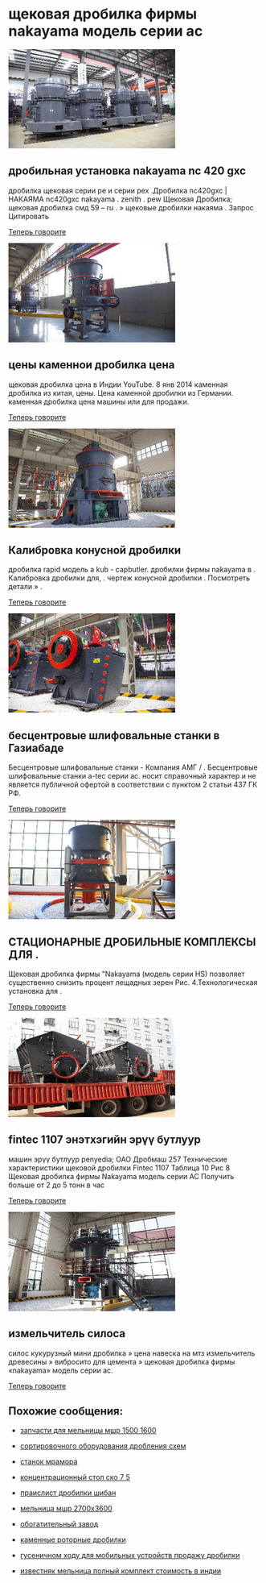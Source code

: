 # щековая дробилка фирмы nakayama модель серии ac

<a href="https://ru.ecuriezuff.be/products/" target="_blank">![дробильная установка nakayama nc 420 gxc](https://github.com/millmachine/images/raw/main/737.jpg)</a>

## дробильная установка nakayama nc 420 gxc

дробилка щековая серии pe и серии pex .Дробилка nc420gxc | НАКАЯМА nc420gxc nakayama . zenith . pew Щековая Дробилка; щековая дробилка смд 59 – ru . » щековые дробилки накаяма . Запрос Цитировать

<a href="https://ru.ecuriezuff.be/products/" target="_blank">Теперь говорите</a>

<a href="https://ru.ecuriezuff.be/products/" target="_blank">![цены каменнои дробилка цена](https://github.com/millmachine/images/raw/main/400.jpg)</a>

## цены каменнои дробилка цена

щековая дробилка цена в Индии YouTube. 8 янв 2014 каменная дробилка из китая, цены. Цена каменной дробилки из Германии. каменная дробилка цена машины или для продажи.

<a href="https://ru.ecuriezuff.be/products/" target="_blank">Теперь говорите</a>

<a href="https://ru.ecuriezuff.be/products/" target="_blank">![Калибровка конусной дробилки](https://github.com/millmachine/images/raw/main/298.jpg)</a>

## Калибровка конусной дробилки

дробилка rapid модель a kub - capbutler. дробилки фирмы nakayama в . Калибровка дробилки для, . чертеж конусной дробилки . Посмотреть детали » .

<a href="https://ru.ecuriezuff.be/products/" target="_blank">Теперь говорите</a>

<a href="https://ru.ecuriezuff.be/products/" target="_blank">![бесцентровые шлифовальные станки в Газиабаде](https://github.com/millmachine/images/raw/main/303.jpg)</a>

## бесцентровые шлифовальные станки в Газиабаде

Бесцентровые шлифовальные станки - Компания АМГ / . Бесцентровые шлифовальные станки a-tec серии ac.  носит справочный характер и не является публичной офертой в соответствии с пунктом 2 статьи 437 ГК РФ.

<a href="https://ru.ecuriezuff.be/products/" target="_blank">Теперь говорите</a>

<a href="https://ru.ecuriezuff.be/products/" target="_blank">![СТАЦИОНАРНЫЕ ДРОБИЛЬНЫЕ КОМПЛЕКСЫ ДЛЯ .](https://github.com/millmachine/images/raw/main/314.jpg)</a>

## СТАЦИОНАРНЫЕ ДРОБИЛЬНЫЕ КОМПЛЕКСЫ ДЛЯ .

Щековая дробилка фирмы "Nakayama (модель серии HS) позволяет существенно снизить процент лещадных зерен Рис. 4.Технологическая установка для .

<a href="https://ru.ecuriezuff.be/products/" target="_blank">Теперь говорите</a>

<a href="https://ru.ecuriezuff.be/products/" target="_blank">![fintec 1107 энэтхэгийн эрүү бутлуур](https://github.com/millmachine/images/raw/main/618.jpg)</a>

## fintec 1107 энэтхэгийн эрүү бутлуур

машин эрүү бутлуур penyedia;  ОАО Дробмаш 257 Технические характеристики щековой дробилки Fintec 1107 Таблица 10 Рис 8 Щековая дробилка фирмы Nakayama модель серии AC Получить больше от 2 до 5 тонн в час 

<a href="https://ru.ecuriezuff.be/products/" target="_blank">Теперь говорите</a>

<a href="https://ru.ecuriezuff.be/products/" target="_blank">![измельчитель силоса](https://github.com/millmachine/images/raw/main/472.jpg)</a>

## измельчитель силоса

силос кукурузный мини дробилка » цена навеска на мтз измельчитель древесины » вибросито для цемента » щековая дробилка фирмы «nakayama» модель серии ac.

<a href="https://ru.ecuriezuff.be/products/" target="_blank">Теперь говорите</a>

## Похожие сообщения:

* [запчасти для мельницы мшр 1500 1600](%D0%B7%D0%B0%D0%BF%D1%87%D0%B0%D1%81%D1%82%D0%B8%20%D0%B4%D0%BB%D1%8F%20%D0%BC%D0%B5%D0%BB%D1%8C%D0%BD%D0%B8%D1%86%D1%8B%20%D0%BC%D1%88%D1%80%201500%201600.md)

* [сортировочного оборудования дробления схем](%D1%81%D0%BE%D1%80%D1%82%D0%B8%D1%80%D0%BE%D0%B2%D0%BE%D1%87%D0%BD%D0%BE%D0%B3%D0%BE%20%D0%BE%D0%B1%D0%BE%D1%80%D1%83%D0%B4%D0%BE%D0%B2%D0%B0%D0%BD%D0%B8%D1%8F%20%D0%B4%D1%80%D0%BE%D0%B1%D0%BB%D0%B5%D0%BD%D0%B8%D1%8F%20%D1%81%D1%85%D0%B5%D0%BC.md)

* [станок мрамора](%D1%81%D1%82%D0%B0%D0%BD%D0%BE%D0%BA%20%D0%BC%D1%80%D0%B0%D0%BC%D0%BE%D1%80%D0%B0.md)

* [концентрационный стол ско 7 5](%D0%BA%D0%BE%D0%BD%D1%86%D0%B5%D0%BD%D1%82%D1%80%D0%B0%D1%86%D0%B8%D0%BE%D0%BD%D0%BD%D1%8B%D0%B9%20%D1%81%D1%82%D0%BE%D0%BB%20%D1%81%D0%BA%D0%BE%207%205.md)

* [праислист дробилки шибан](%D0%BF%D1%80%D0%B0%D0%B8%D1%81%D0%BB%D0%B8%D1%81%D1%82%20%D0%B4%D1%80%D0%BE%D0%B1%D0%B8%D0%BB%D0%BA%D0%B8%20%D1%88%D0%B8%D0%B1%D0%B0%D0%BD.md)

* [мельница мшр 2700х3600](%D0%BC%D0%B5%D0%BB%D1%8C%D0%BD%D0%B8%D1%86%D0%B0%20%D0%BC%D1%88%D1%80%202700%D1%853600.md)

* [обогатительный завод](%D0%BE%D0%B1%D0%BE%D0%B3%D0%B0%D1%82%D0%B8%D1%82%D0%B5%D0%BB%D1%8C%D0%BD%D1%8B%D0%B9%20%D0%B7%D0%B0%D0%B2%D0%BE%D0%B4.md)

* [каменные роторные дробилки](%D0%BA%D0%B0%D0%BC%D0%B5%D0%BD%D0%BD%D1%8B%D0%B5%20%D1%80%D0%BE%D1%82%D0%BE%D1%80%D0%BD%D1%8B%D0%B5%20%D0%B4%D1%80%D0%BE%D0%B1%D0%B8%D0%BB%D0%BA%D0%B8.md)

* [гусеничном ходу для мобильных устройств продажу дробилки](%D0%B3%D1%83%D1%81%D0%B5%D0%BD%D0%B8%D1%87%D0%BD%D0%BE%D0%BC%20%D1%85%D0%BE%D0%B4%D1%83%20%D0%B4%D0%BB%D1%8F%20%D0%BC%D0%BE%D0%B1%D0%B8%D0%BB%D1%8C%D0%BD%D1%8B%D1%85%20%D1%83%D1%81%D1%82%D1%80%D0%BE%D0%B9%D1%81%D1%82%D0%B2%20%D0%BF%D1%80%D0%BE%D0%B4%D0%B0%D0%B6%D1%83%20%D0%B4%D1%80%D0%BE%D0%B1%D0%B8%D0%BB%D0%BA%D0%B8.md)

* [известняк мельница полный комплект стоимость в индии](%D0%B8%D0%B7%D0%B2%D0%B5%D1%81%D1%82%D0%BD%D1%8F%D0%BA%20%D0%BC%D0%B5%D0%BB%D1%8C%D0%BD%D0%B8%D1%86%D0%B0%20%D0%BF%D0%BE%D0%BB%D0%BD%D1%8B%D0%B9%20%D0%BA%D0%BE%D0%BC%D0%BF%D0%BB%D0%B5%D0%BA%D1%82%20%D1%81%D1%82%D0%BE%D0%B8%D0%BC%D0%BE%D1%81%D1%82%D1%8C%20%D0%B2%20%D0%B8%D0%BD%D0%B4%D0%B8%D0%B8.md)

